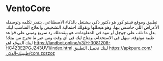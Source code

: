 # VentoCore
تطبيق وموقع فينتو كور هو دكتور ذكي بيشتغل بالذكاء الاصطناعي، بتقدر تكلمه وتوصفله الأعراض اللي حاسس بيها، وهو هيحللها ويقولك احتمالية التشخيص والعلاج المناسب ليك. بدل ما تلف على جوجل أو تتوه في المعلومات، هو بيقدملك رد سريع ومبني على قواعد طبية موثوقة. سهل في الاستخدام، ومتاح ليك في أي وقت ومن غير ما تخرج من بيتك!
لينك الموقع اهو https://landbot.online/v3/H-3081208-HC4Z3E2PGJZ43UV1/index.html
لينك تحميل التطبيق https://apkpure.com/طبيبك-الذكي/com.zozzoz
